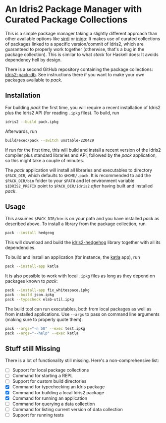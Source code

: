 # An Idris2 Package Manager with Curated Package Collections

This is a simple package manager taking a slightly different
approach than other available options like
[sirdi](https://github.com/eayus/sirdi) or
[inigo](https://github.com/idris-community/inigo): It makes use
of curated collections of packages linked to a specific version/commit
of Idris2, which are guaranteed to properly work together (otherwise,
that's a bug in the package collection). This is similar to what
*stack* for Haskell does: It avoids dependency hell by design.

There is a second GitHub repository containing the package collections:
[idris2-pack-db](https://github.com/stefan-hoeck/idris2-pack-db).
See instructions there if you want to make your own packages
available to *pack*.

## Installation

For building *pack* the first time, you will require a recent
installation of Idris2 plus the Idris2 API
(for reading `.ipkg` files). To build, run

```sh
idris2 --build pack.ipkg
```

Afterwards, run

```sh
build/exec/pack --switch unstable-220429
```

If run for the first time, this will build and install a recent
version of the Idris2 compiler plus standard libraries and API,
followed by the *pack* application, so this might take a couple of
minutes.

The *pack* application will install all libraries and executables
to directory `$PACK_DIR`, which defaults to `$HOME/.pack`.
It is recommended to add the `$PACK_DIR/bin` folder
to your `$PATH` and let environment variable `$IDRIS2_PREFIX` point
to `$PACK_DIR/idris2` *after* having built and installed *pack*.

## Usage

This assumes `$PACK_DIR/bin` is on your path and you have installed
*pack* as described above. To install a library from the 
package collection, run

```sh
pack --install hedgeog
```

This will download and build the
[idris2-hedgehog](https://github.com/stefan-hoeck/idris2-hedgehog)
library together with all its dependencies.

To build and install an application (for instance, the
[katla](https://github.com/idris-community/katla) app),
run

```sh
pack --install-app katla
```

It is also possible to work with local `.ipkg` files as long
as they depend on packages known to *pack*:

```sh
pack --install-app fix_whitespace.ipkg
pack --build json.ipkg
pack --typecheck elab-util.ipkg
```

The build tool can run executables, both from local
packages as well as from installed applications.
Use `--args` to pass on command line arguments (making sure
to properly quote them):

```sh
pack --args="-n 50" --exec test.ipkg
pack --args="--help" --exec katla
```

## Stuff still Missing

There is a lot of functionality still missing. Here's a
non-comprehensive list:

- [ ] Support for local package collections
- [ ] Command for starting a REPL
- [ ] Support for custom build directories
- [x] Command for typechecking an Idris package
- [x] Command for building a local Idris2 package
- [x] Command for running an application
- [ ] Command for querying a data collection
- [ ] Command for listing current version of data collection
- [ ] Support for running tests
